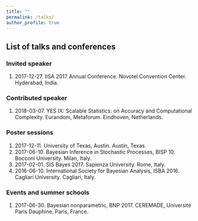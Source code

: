 ```yaml
---
title: ""
permalink: /talks/
author_profile: true
---
```


## List of talks and conferences

### Invited speaker
1. 2017-12-27. IISA 2017 Annual Conference. Novotel Convention Center. Hyderabad, India.

### Contributed speaker
1. 2018-03-07. YES IX: Scalable Statistics: on Accuracy and Computational Complexity. Eurandom, Metaforum. Eindhoven, Netherlands.

### Poster sessions
1. 2017-12-11. University of Texas, Austin. Austin, Texas.
1. 2017-06-10. Bayesian Inference in Stochastic Processes, BISP 10. Bocconi University. Milan, Italy.
1. 2017-02-01. SIS Bayes 2017. Sapienza University. Rome, Italy.
1. 2016-06-10. International Society for Bayesian Analysis, ISBA 2016. Cagliari University. Cagliari, Italy.

### Events and summer schools
1. 2017-06-30. Bayesian nonparametric, BNP 2017. CEREMADE, Université Paris Dauphine. Paris, France.
